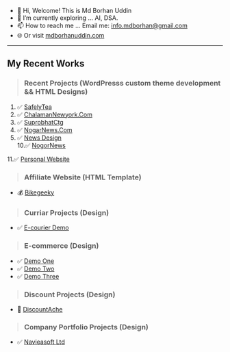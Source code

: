 - 👋 Hi, Welcome! This is Md Borhan Uddin
- 🌱 I’m currently exploring ... AI, DSA.
- 📫 How to reach me ... Email me: info.mdborhan@gmail.com
- 🌐 Or visit [mdborhanuddin.com](https://mdborhanuddin.com/)

---
My Recent Works
---
> ### Recent Projects (WordPresss custom theme development && HTML Designs)

1. ✅ [SafelyTea](https://borhan365.github.io/safely-tea/)
2. ✅ [ChalamanNewyork.Com](https://www.chalamannewyork.com)
3. ✅ [SuprobhatCtg](https://suprobhatctg.com/)
6. ✅ [NogarNews.Com](https://nagornews.com/)
9. ✅ [News Design](https://borhan365.github.io/2021-newspaper-html/)  
10.✅ [NogorNews](https://nagornews.com/)

11.✅ [Personal Website](https://borhan365.github.io/monzurul-hoque/)


> ### Affiliate Website (HTML Template)
* 💰 [Bikegeeky](https://borhan365.github.io/bikegeeky/)

> ### Curriar Projects (Design)
* ✅ [E-courier Demo](http://dexpressbd.com/)

> ### E-commerce (Design)
* ✅ [Demo One](http://soboiache.com/)
* ✅ [Demo Two](http://kazicourier.com/)
* ✅ [Demo Three](http://www.kaziarman.com/)

> ### Discount Projects (Design)
* 🎁 [DiscountAche](https://discountache.com/)

> ### Company Portfolio Projects (Design)
* ✅ [Navieasoft Ltd](https://navieasoft.com/)

<!---
borhan365/borhan365 is a ✨ special ✨ repository because its `README.md` (this file) appears on your GitHub profile.
You can click the Preview link to take a look at your changes.
--->
